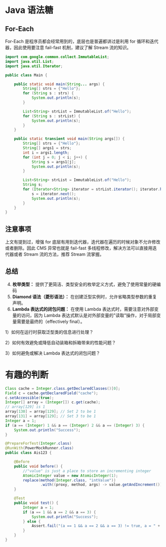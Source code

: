 
# Java 语法糖
## For-Each

For-Each 是程序员都会经常用到的，底层也是普遍都讲过是利用 for 循环和迭代器，因此使用要注意 fail-fast 机制，建议了解 Stream 流的知识。

```java
import com.google.common.collect.ImmutableList;
import java.util.List;
import java.util.Iterator;

public class Main {

    public static void main(String... args) {
        String[] strs = {"Hello"};
        for (String s : strs) {
            System.out.println(s);
        }

        List<String> strList = ImmutableList.of("Hello");
        for (String s : strList) {
            System.out.println(s);
        }
    }

    public static transient void main(String args[]) {
        String[] strs = {"Hello"};
        String[] args1 = strs;
        int i = args1.length;
        for (int j = 0; j < i; j++) {
            String s = args1[j];
            System.out.println(s);
        }

        List<String> strList = ImmutableList.of("Hello");
        String s;
        for (Iterator<String> iterator = strList.iterator(); iterator.hasNext(); ) {
            s = iterator.next();
            System.out.println(s);
        }
    }
}
```

## 注意事项

上文有提到过，增强 for 底层有用到迭代器，迭代器在遍历的时候对象不允许修改或者删除。因此 CMS 异常也就是 fail-fast 多线程修改，解决方法可以直接用迭代器或者 Stream 流的方法，推荐 Stream 流掌握。

## 总结
4.
   **枚举类型：** 提供了更简洁、类型安全的枚举定义方式，避免了使用常量的硬编码
7.
   **Diamond 语法（菱形语法）：** 在创建泛型实例时，允许省略类型参数的重复声明。
3.
   **Lambda 表达式的闭包问题：** 在使用 Lambda 表达式时，需要注意对外部变量的访问，因为 Lambda 表达式默认是对外部变量的"读取"操作，对于局部变量需要是最终的（effectively final）。


1）如何在运行时获取泛型类的信息进行处理？

2）如何有效避免或降低自动装箱和拆箱带来的性能问题？

3）如何避免或解决 Lambda 表达式的闭包问题？

# 有趣的判断
```java
Class cache = Integer.class.getDeclaredClasses()[0];
Field c = cache.getDeclaredField("cache");
c.setAccessible(true);
Integer[] array = (Integer[]) c.get(cache);
// array[129] is 1
array[130] = array[129]; // Set 2 to be 1
array[131] = array[129]; // Set 3 to be 1
Integer a = 1;
if (a == (Integer) 1 && a == (Integer) 2 && a == (Integer) 3) {
    System.out.println("Success");
}
```

```java
@PrepareForTest(Integer.class)
@RunWith(PowerMockRunner.class)
public class Ais123 {

    @Before
    public void before() {
        //"value" is just a place to store an incrementing integer
        AtomicInteger value = new AtomicInteger(1);
        replace(method(Integer.class, "intValue"))
                .with((proxy, method, args) -> value.getAndIncrement());
    }

    @Test
    public void test() {
        Integer a = 1;
        if (a == 1 && a == 2 && a == 3) {
            System.out.println("Success");
        } else {
            Assert.fail("(a == 1 && a == 2 && a == 3) != true, a = " + a.intValue());
        }
    }
}
```